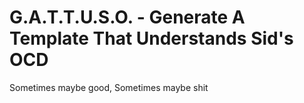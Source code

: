 # G.A.T.T.U.S.O. - Generate A Template That Understands Sid's OCD

Sometimes maybe good, Sometimes maybe shit
